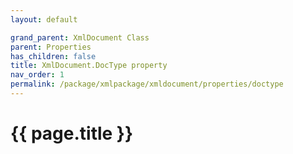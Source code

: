 ```yaml
---
layout: default

grand_parent: XmlDocument Class
parent: Properties
has_children: false
title: XmlDocument.DocType property
nav_order: 1
permalink: /package/xmlpackage/xmldocument/properties/doctype
---
```

# {{ page.title }}
